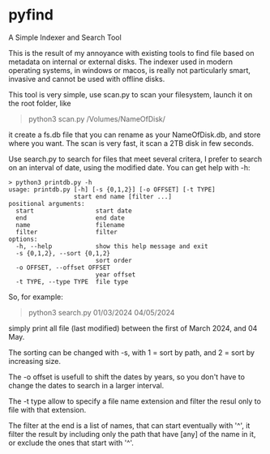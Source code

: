 # pyfind
A Simple Indexer and Search Tool

This is the result of my annoyance with existing tools to find file based on metadata on internal or external disks.
The indexer used in modern operating systems, in windows or macos, is really not particularly smart, invasive and
cannot be used with offline disks.

This tool is very simple, use scan.py to scan your filesystem, launch it on the root folder, like

> python3 scan.py /Volumes/NameOfDisk/

it create a fs.db file that you can rename as your NameOfDisk.db, and store where you want. The scan is very fast, it scan a 2TB disk in few seconds.

Use search.py to search for files that meet several critera, I prefer to search on an interval of date, using the modified date. 
You can get help with -h:

```console
> python3 printdb.py -h
usage: printdb.py [-h] [-s {0,1,2}] [-o OFFSET] [-t TYPE]
                  start end name [filter ...]
positional arguments:
  start                 start date
  end                   end date
  name                  filename
  filter                filter
options:
  -h, --help            show this help message and exit
  -s {0,1,2}, --sort {0,1,2}
                        sort order
  -o OFFSET, --offset OFFSET
                        year offset
  -t TYPE, --type TYPE  file type
```

So, for example:

> python3 search.py 01/03/2024 04/05/2024

simply print all file (last modified) between the first of March 2024, and 04 May. 

The sorting can be changed with -s, with 1 = sort by path, and 2 = sort by increasing size.

The -o <k> offset is usefull to shift the dates by <k> years, so you don't have to change the dates to search in a larger interval.

The -t type allow to specify a file name extension and filter the resul only to file with that extension. 

The filter at the end is a list of names, that can start eventually with '^', it filter the result by including only the path that have [any] of the name in it, or exclude the ones that start with '^'.

